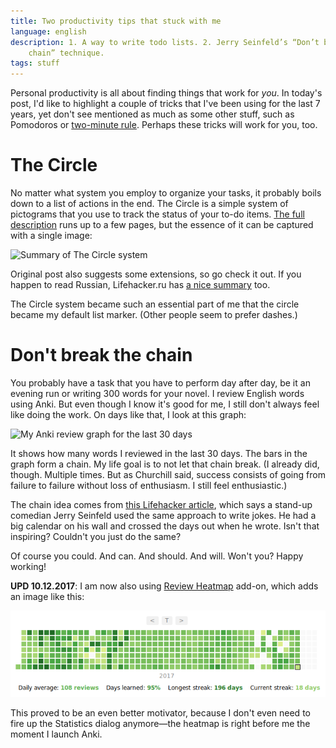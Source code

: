 ```yaml
---
title: Two productivity tips that stuck with me
language: english
description: 1. A way to write todo lists. 2. Jerry Seinfeld’s “Don’t break the
    chain” technique.
tags: stuff
---
```


Personal productivity is all about finding things that work for *you*. In
today's post, I'd like to highlight a couple of tricks that I've been using for
the last 7 years, yet don't see mentioned as much as some other stuff, such as
Pomodoros or [two-minute rule][gtd-two-minute-rule]. Perhaps these tricks will
work for you, too.

# The Circle

No matter what system you employ to organize your tasks, it probably boils down
to a list of actions in the end. The Circle is a simple system of pictograms
that you use to track the status of your to-do items. [The full
description][the-circle] runs up to a few pages, but the essence of it can be
captured with a single image:

<div class="center">
<img src="/images/the_circle_system_redux-769px.jpg"
    sizes="(min-width: 769px) 35rem, 100vw"
    srcset="/images/the_circle_system_redux-769px.jpg 1x,
            /images/the_circle_system_redux-1538px.jpg 2x,
            /images/the_circle_system_redux-2307px.jpg 3x,
            /images/the_circle_system_redux-3395px.jpg 4x"
    loading="lazy"
    alt="Summary of The Circle system"
    class="bleed" />
</div>

Original post also suggests some extensions, so go check it out. If you happen
to read Russian, Lifehacker.ru has [a nice summary][the-circle-lifehacker] too.

The Circle system became such an essential part of me that the circle became my
default list marker. (Other people seem to prefer dashes.)

# Don't break the chain

You probably have a task that you have to perform day after day, be it an
evening run or writing 300 words for your novel. I review English words using
Anki. But even though I know it's good for me, I still don't always feel like
doing the work. On days like that, I look at this graph:

<div class="center">
<img src="/images/don-t-break-the-chain-anki-769px.png"
    sizes="(min-width: 769px) 35rem, 100vw"
    srcset="/images/don-t-break-the-chain-anki-769px.png 1x,
            /images/don-t-break-the-chain-anki-1216px.png 2x"
    loading="lazy"
    alt="My Anki review graph for the last 30 days"
    class="bleed" />
</div>

It shows how many words I reviewed in the last 30 days. The bars in the graph
form a chain. My life goal is to not let that chain break. (I already did,
though. Multiple times. But as Churchill said, success consists of going from
failure to failure without loss of enthusiasm. I still feel enthusiastic.)

The chain idea comes from [this Lifehacker article][don-t-break-the-chain],
which says a stand-up comedian Jerry Seinfeld used the same approach to write
jokes. He had a big calendar on his wall and crossed the days out when he wrote.
Isn't that inspiring? Couldn't you just do the same?

Of course you could. And can. And should. And will. Won't you? Happy working!

**UPD 10.12.2017**: I am now also using [Review Heatmap][review-heatmap] add-on,
which adds an image like this:

<div class="center">
<img src="/images/anki-heatmap.png"
    loading="lazy"
    alt="My Anki heatmap for 2017"
    class="bleed" />
</div>

This proved to be an even better motivator, because I don't even need to fire up
the Statistics dialog anymore—the heatmap is right before me the moment I launch
Anki.



[gtd-two-minute-rule]:
    http://www.success.com/article/1-on-1-david-allens-two-minute-rule
    "1-on-1: David Allen's Two Minute Rule — Success"

[the-circle]:
    http://font.is/the-circle-a-simple-todo-system-to-get-more-things-done/
    "The Circle – a simple ToDo System to Get more Things Done — font.is"

[the-circle-lifehacker]:
    https://lifehacker.ru/2009/06/15/gtd-v-vashem-bloknote-metod-kruzhochkov-i-krestikov/
    "GTD в вашем блокноте. Метод «кружочков» и «крестиков» — Лайфхакер"

[don-t-break-the-chain]:
    https://lifehacker.com/281626/jerry-seinfelds-productivity-secret
    "Jerry Seinfeld’s Productivity Secret — LifeHacker"

[review-heatmap]:
    https://ankiweb.net/shared/info/1771074083
    "Review Heatmap — AnkiWeb"
